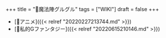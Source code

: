 +++
title = "📝魔法陣グルグル"
tags = ["WIKI"]
draft = false
+++

-   [🔖アニメ]({{< relref "20220227213744.md" >}})
-   [🔖私的Gファンタジー]({{< relref "20220615210146.md" >}})
